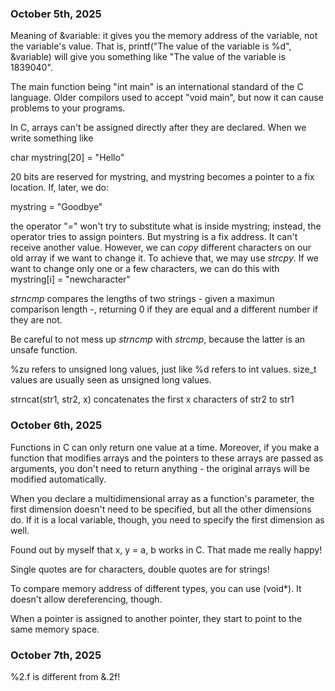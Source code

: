 ### October 5th, 2025

Meaning of &variable: it gives you the memory address of the variable, not the variable's value. 
That is, printf("The value of the variable is %d", &variable) will give you something like "The value of the variable is 1839040". 

The main function being "int main" is an international standard of the C language. Older compilors used to accept "void main", but now it can cause problems to your programs. 

In C, arrays can't be assigned directly after they are declared. 
When we write something like

char mystring[20] = "Hello"

20 bits are reserved for mystring, and mystring becomes a pointer to a fix location. If, later, we do:

mystring = "Goodbye"

the operator "=" won't try to substitute what is inside mystring; instead, the operator tries to assign pointers. But mystring is a fix address. It can't receive another value. However, we can *copy* different characters on our old array if we want to change it. To achieve that, we may use *strcpy*. If we want to change only one or a few characters, we can do this with mystring[i] = "newcharacter"

*strncmp* compares the lengths of two strings - given a maximun comparison length -, returning 0 if they are equal and a different number if they are not. 

Be careful to not mess up *strncmp* with *strcmp*, because the latter is an unsafe function.

%zu refers to unsigned long values, just like %d refers to int values. 
size_t values are usually seen as unsigned long values. 

strncat(str1, str2, x) concatenates the first x characters of str2 to str1

### October 6th, 2025

Functions in C can only return one value at a time. 
Moreover, if you make a function that modifies arrays and the pointers to these arrays are passed as arguments, you don't need to return anything - the original arrays will be modified automatically. 

When you declare a multidimensional array as a function's parameter, the first dimension doesn't need to be specified, but all the other dimensions do. If it is a local variable, though, you need to specify the first dimension as well.

Found out by myself that x, y = a, b works in C. That made me really happy! 

Single quotes are for characters, double quotes are for strings!

To compare memory address of different types, you can use (void*). It doesn't allow dereferencing, though.

When a pointer is assigned to another pointer, they start to point to the same memory space. 

### October 7th, 2025

%2.f is different from &.2f! 
